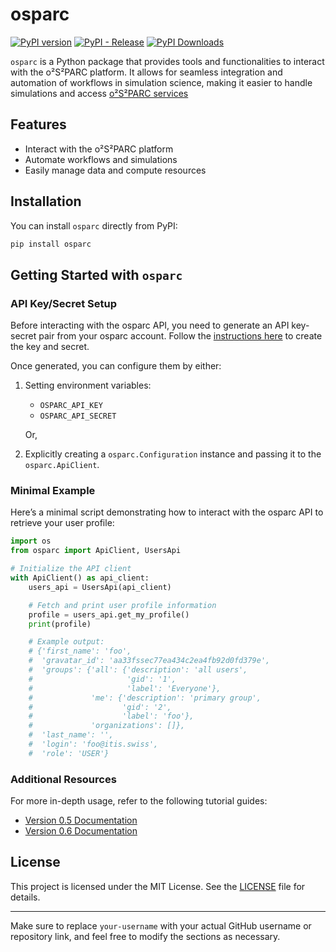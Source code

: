 # osparc

[![PyPI version](https://img.shields.io/pypi/v/osparc)](https://pypi.org/project/osparc/)
[![PyPI - Release](https://img.shields.io/pypi/status/osparc)](https://pypi.org/project/osparc/#history)
[![PyPI Downloads](https://img.shields.io/pypi/dm/osparc)](https://pypi.org/project/osparc/)


`osparc` is a Python package that provides tools and functionalities to interact with the o²S²PARC platform. It allows for seamless integration and automation of workflows in simulation science, making it easier to handle simulations and access [o²S²PARC services](https://github.com/ITISFoundation/osparc-simcore)

## Features

- Interact with the o²S²PARC platform
- Automate workflows and simulations
- Easily manage data and compute resources

## Installation

You can install `osparc` directly from PyPI:

```bash
pip install osparc
```


## Getting Started with `osparc`


### API Key/Secret Setup

Before interacting with the osparc API, you need to generate an API key-secret pair from your osparc account. Follow the [instructions here](https://docs.osparc.io/#/docs/platform_introduction/user_setup/security_details?id=generating-o%c2%b2s%c2%b2parc-tokens) to create the key and secret.

Once generated, you can configure them by either:

1. Setting environment variables:
   - `OSPARC_API_KEY`
   - `OSPARC_API_SECRET`

   Or,

2. Explicitly creating a `osparc.Configuration` instance and passing it to the `osparc.ApiClient`.

### Minimal Example

Here’s a minimal script demonstrating how to interact with the osparc API to retrieve your user profile:

```python
import os
from osparc import ApiClient, UsersApi

# Initialize the API client
with ApiClient() as api_client:
    users_api = UsersApi(api_client)

    # Fetch and print user profile information
    profile = users_api.get_my_profile()
    print(profile)

    # Example output:
    # {'first_name': 'foo',
    #  'gravatar_id': 'aa33fssec77ea434c2ea4fb92d0fd379e',
    #  'groups': {'all': {'description': 'all users',
    #                     'gid': '1',
    #                     'label': 'Everyone'},
    #             'me': {'description': 'primary group',
    #                    'gid': '2',
    #                    'label': 'foo'},
    #             'organizations': []},
    #  'last_name': '',
    #  'login': 'foo@itis.swiss',
    #  'role': 'USER'}
```

### Additional Resources

For more in-depth usage, refer to the following tutorial guides:

- [Version 0.5 Documentation](clients/python/docs/v0.5.0/README.md)
- [Version 0.6 Documentation](clients/python/docs/v0.6.0/README.md)


## License

This project is licensed under the MIT License. See the [LICENSE](../LICENSE) file for details.

---

Make sure to replace `your-username` with your actual GitHub username or repository link, and feel free to modify the sections as necessary.
